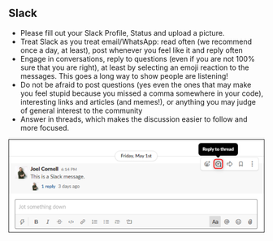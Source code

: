 ## Slack

- Please fill out your Slack Profile, Status and upload a picture.
- Treat Slack as you treat email/WhatsApp: read often (we recommend once a day, at least), post whenever you feel like it and reply often 
- Engage in conversations, reply to questions (even if you are not 100% sure that you are right), at least by selecting an emoji reaction to the messages. This goes a long way to show people are listening!
- Do not be afraid to post questions (yes even the ones that may make you feel stupid because you missed a comma somewhere in your code), interesting links and articles (and memes!), or anything you may judge of general interest to the community
- Answer in threads, which makes the discussion easier to follow and more focused.

![../assets/slack-threads.png](../assets/slack-threads.png)